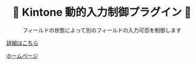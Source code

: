 <h1 align="center">🐇 Kintone 動的入力制御プラグイン 🐇</h1>
<p align="center">フィールドの状態によって別のフィールドの入力可否を制御します</p>

[詳細はこちら](https://ribbit.work)

[ホームページ](https://ribbit.work)
